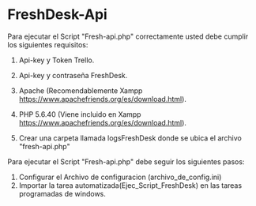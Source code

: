 # FreshDesk-Api

Para ejecutar el Script "Fresh-api.php" correctamente usted debe cumplir los siguientes requisitos:
1.	Api-key y Token Trello.

2.	Api-key y contraseña FreshDesk.

3.	Apache (Recomendablemente Xampp https://www.apachefriends.org/es/download.html).

4.	PHP 5.6.40 (Viene incluido en Xampp https://www.apachefriends.org/es/download.html).

5. Crear una carpeta llamada logsFreshDesk donde se ubica el archivo "fresh-api.php"

Para ejecutar el Script "Fresh-api.php" debe seguir los siguientes pasos:

1. Configurar el Archivo de configuracion (archivo_de_config.ini)
2. Importar la tarea automatizada(Ejec_Script_FreshDesk) en las tareas programadas de windows.
